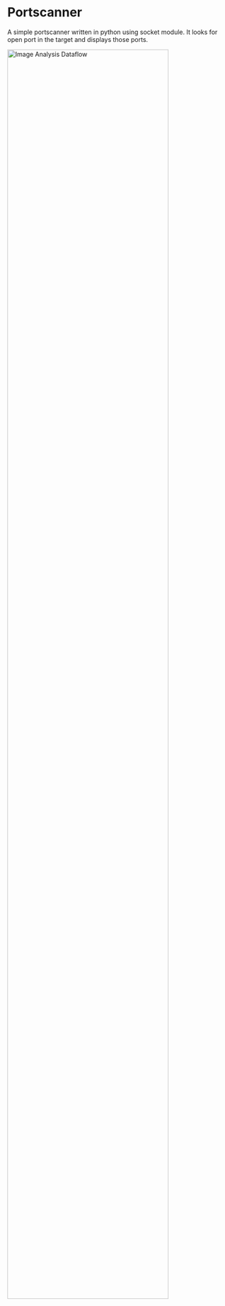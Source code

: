 # Portscanner
<p>A simple portscanner written in python using socket module. It looks for open port in the target and displays those ports.</p>
<img src="https://i.imgur.com/lL54Pxv.png" height="85%" width="85%" alt="Image Analysis Dataflow"/>

